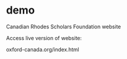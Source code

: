 # demo
Canadian Rhodes Scholars Foundation website

Access live version of website:

oxford-canada.org/index.html
